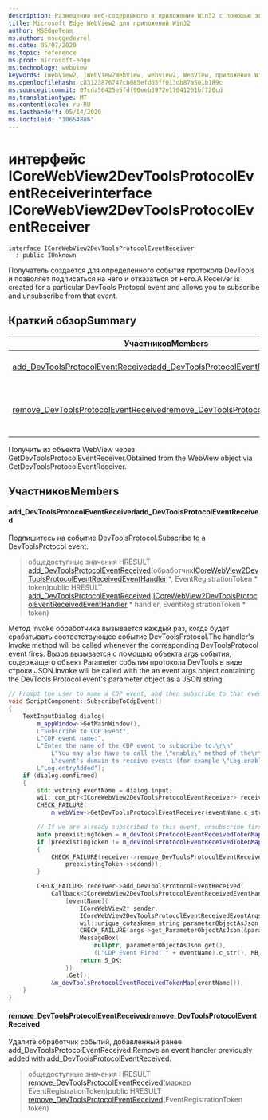 ```yaml
---
description: Размещение веб-содержимого в приложении Win32 с помощью элемента управления Microsoft Edge WebView2
title: Microsoft Edge WebView2 для приложений Win32
author: MSEdgeTeam
ms.author: msedgedevrel
ms.date: 05/07/2020
ms.topic: reference
ms.prod: microsoft-edge
ms.technology: webview
keywords: IWebView2, IWebView2WebView, webview2, WebView, приложения Win32, Win32, EDGE, ICoreWebView2, ICoreWebView2Controller, элемент управления "веб-браузер", HTML Edge
ms.openlocfilehash: c83123876747cb085efd65ff013db87a501b189c
ms.sourcegitcommit: 07cda56425e5fdf90eeb3972e17041261bf720cd
ms.translationtype: MT
ms.contentlocale: ru-RU
ms.lasthandoff: 05/14/2020
ms.locfileid: "10654886"
---
```

# <span data-ttu-id="a8133-104">интерфейс ICoreWebView2DevToolsProtocolEventReceiver</span><span class="sxs-lookup"><span data-stu-id="a8133-104">interface ICoreWebView2DevToolsProtocolEventReceiver</span></span> 

```
interface ICoreWebView2DevToolsProtocolEventReceiver
  : public IUnknown
```

<span data-ttu-id="a8133-105">Получатель создается для определенного события протокола DevTools и позволяет подписаться на него и отказаться от него.</span><span class="sxs-lookup"><span data-stu-id="a8133-105">A Receiver is created for a particular DevTools Protocol event and allows you to subscribe and unsubscribe from that event.</span></span>

## <span data-ttu-id="a8133-106">Краткий обзор</span><span class="sxs-lookup"><span data-stu-id="a8133-106">Summary</span></span>

 <span data-ttu-id="a8133-107">Участников</span><span class="sxs-lookup"><span data-stu-id="a8133-107">Members</span></span>                        | <span data-ttu-id="a8133-108">Описания</span><span class="sxs-lookup"><span data-stu-id="a8133-108">Descriptions</span></span>
--------------------------------|---------------------------------------------
[<span data-ttu-id="a8133-109">add_DevToolsProtocolEventReceived</span><span class="sxs-lookup"><span data-stu-id="a8133-109">add_DevToolsProtocolEventReceived</span></span>](#add_devtoolsprotocoleventreceived) | <span data-ttu-id="a8133-110">Подпишитесь на событие DevToolsProtocol.</span><span class="sxs-lookup"><span data-stu-id="a8133-110">Subscribe to a DevToolsProtocol event.</span></span>
[<span data-ttu-id="a8133-111">remove_DevToolsProtocolEventReceived</span><span class="sxs-lookup"><span data-stu-id="a8133-111">remove_DevToolsProtocolEventReceived</span></span>](#remove_devtoolsprotocoleventreceived) | <span data-ttu-id="a8133-112">Удалите обработчик событий, добавленный ранее add_DevToolsProtocolEventReceived.</span><span class="sxs-lookup"><span data-stu-id="a8133-112">Remove an event handler previously added with add_DevToolsProtocolEventReceived.</span></span>

<span data-ttu-id="a8133-113">Получить из объекта WebView через GetDevToolsProtocolEventReceiver.</span><span class="sxs-lookup"><span data-stu-id="a8133-113">Obtained from the WebView object via GetDevToolsProtocolEventReceiver.</span></span>

## <span data-ttu-id="a8133-114">Участников</span><span class="sxs-lookup"><span data-stu-id="a8133-114">Members</span></span>

#### <span data-ttu-id="a8133-115">add_DevToolsProtocolEventReceived</span><span class="sxs-lookup"><span data-stu-id="a8133-115">add_DevToolsProtocolEventReceived</span></span> 

<span data-ttu-id="a8133-116">Подпишитесь на событие DevToolsProtocol.</span><span class="sxs-lookup"><span data-stu-id="a8133-116">Subscribe to a DevToolsProtocol event.</span></span>

> <span data-ttu-id="a8133-117">общедоступные значения HRESULT [add_DevToolsProtocolEventReceived](#add_devtoolsprotocoleventreceived)(обработчик[ICoreWebView2DevToolsProtocolEventReceivedEventHandler](icorewebview2devtoolsprotocoleventreceivedeventhandler.md) \*, EventRegistrationToken \* token)</span><span class="sxs-lookup"><span data-stu-id="a8133-117">public HRESULT [add_DevToolsProtocolEventReceived](#add_devtoolsprotocoleventreceived)([ICoreWebView2DevToolsProtocolEventReceivedEventHandler](icorewebview2devtoolsprotocoleventreceivedeventhandler.md) \* handler, EventRegistrationToken \* token)</span></span>

<span data-ttu-id="a8133-118">Метод Invoke обработчика вызывается каждый раз, когда будет срабатывать соответствующее событие DevToolsProtocol.</span><span class="sxs-lookup"><span data-stu-id="a8133-118">The handler's Invoke method will be called whenever the corresponding DevToolsProtocol event fires.</span></span> <span data-ttu-id="a8133-119">Вызов вызывается с помощью объекта args события, содержащего объект Parameter события протокола DevTools в виде строки JSON.</span><span class="sxs-lookup"><span data-stu-id="a8133-119">Invoke will be called with the an event args object containing the DevTools Protocol event's parameter object as a JSON string.</span></span>

```cpp
// Prompt the user to name a CDP event, and then subscribe to that event.
void ScriptComponent::SubscribeToCdpEvent()
{
    TextInputDialog dialog(
        m_appWindow->GetMainWindow(),
        L"Subscribe to CDP Event",
        L"CDP event name:",
        L"Enter the name of the CDP event to subscribe to.\r\n"
            L"You may also have to call the \"enable\" method of the\r\n"
            L"event's domain to receive events (for example \"Log.enable\").\r\n",
        L"Log.entryAdded");
    if (dialog.confirmed)
    {
        std::wstring eventName = dialog.input;
        wil::com_ptr<ICoreWebView2DevToolsProtocolEventReceiver> receiver;
        CHECK_FAILURE(
            m_webView->GetDevToolsProtocolEventReceiver(eventName.c_str(), &receiver));

        // If we are already subscribed to this event, unsubscribe first.
        auto preexistingToken = m_devToolsProtocolEventReceivedTokenMap.find(eventName);
        if (preexistingToken != m_devToolsProtocolEventReceivedTokenMap.end())
        {
            CHECK_FAILURE(receiver->remove_DevToolsProtocolEventReceived(
                preexistingToken->second));
        }

        CHECK_FAILURE(receiver->add_DevToolsProtocolEventReceived(
            Callback<ICoreWebView2DevToolsProtocolEventReceivedEventHandler>(
                [eventName](
                    ICoreWebView2* sender,
                    ICoreWebView2DevToolsProtocolEventReceivedEventArgs* args) -> HRESULT {
                    wil::unique_cotaskmem_string parameterObjectAsJson;
                    CHECK_FAILURE(args->get_ParameterObjectAsJson(&parameterObjectAsJson));
                    MessageBox(
                        nullptr, parameterObjectAsJson.get(),
                        (L"CDP Event Fired: " + eventName).c_str(), MB_OK);
                    return S_OK;
                })
                .Get(),
            &m_devToolsProtocolEventReceivedTokenMap[eventName]));
    }
}
```

#### <span data-ttu-id="a8133-120">remove_DevToolsProtocolEventReceived</span><span class="sxs-lookup"><span data-stu-id="a8133-120">remove_DevToolsProtocolEventReceived</span></span> 

<span data-ttu-id="a8133-121">Удалите обработчик событий, добавленный ранее add_DevToolsProtocolEventReceived.</span><span class="sxs-lookup"><span data-stu-id="a8133-121">Remove an event handler previously added with add_DevToolsProtocolEventReceived.</span></span>

> <span data-ttu-id="a8133-122">общедоступные значения HRESULT [remove_DevToolsProtocolEventReceived](#remove_devtoolsprotocoleventreceived)(маркер EventRegistrationToken)</span><span class="sxs-lookup"><span data-stu-id="a8133-122">public HRESULT [remove_DevToolsProtocolEventReceived](#remove_devtoolsprotocoleventreceived)(EventRegistrationToken token)</span></span>


